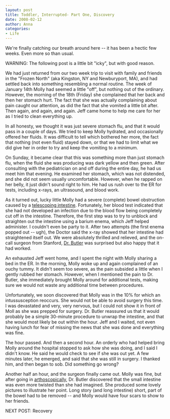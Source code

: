 ```yaml
---
layout: post
title: Toddler, Interrupted- Part One, Discovery
date: 2008-02-12
author: Anna
categories:
- Life
---
```


We're finally catching our breath around here -- it has been a hectic few weeks. Even more so than usual.

WARNING: The following post is a little bit "icky", but with good reason.

We had just returned from our two week trip to visit with family and friends in the "Frozen North" (aka Kingston, NY and Newburyport, MA), and had settled back into something resembling a normal routine. The week of January 14th Molly had seemed a little "off", but nothing out of the ordinary. However, the morning of the 18th (Friday) she complained that her back and then her stomach hurt. The fact that she was actually complaining about pain caught our attention, as did the fact that she vomited a little bit after. Then again, and again, and again. Jeff came home to help me care for her as I tried to clean everything up.

In all honesty, we thought it was just severe stomach flu, and that it would pass in a couple of days. We tried to keep Molly hydrated, and occasionally offered her fluids. It was difficult to tell which bothered her more, the fact that nothing (not even fluid) stayed down, or that we had to limit what we did give her in order to try and keep the vomiting to a minimum.

On Sunday, it became clear that this was something more than just stomach flu, when the fluid she was producing was dark yellow and then green. After consulting with the pediatrician on and off during the entire day, he had us meet him that evening. He examined her stomach, which was not distended, and she did not seem usually uncomfortable. However, when he rapped on her belly, it just didn't sound right to him. He had us rush over to the ER for tests, including x-rays, an ultrasound, and blood work.

As it turned out, lucky little Molly had a severe (complete) bowel obstruction caused by a [telescoping intestine](http://www.lpch.org/diseaseHealthInfo/HealthLibrary/digest/intussus.html). Fortunately, her blood test indicated that she had not developed an infection due to the blood flow being completely cut off in the intestine. Therefore, the first step was to try to unblock and straighten out the intestine using a barium enema, which Jeff helped administer. I couldn't even be party to it. After two attempts (the first enema popped out -- ugh), the Doctor said the x-ray showed that her intestine had straightened itself out. We were absolutely thrilled and relieved, and the on-call surgeon from Stanford, [Dr. Butler](http://www.lpch.org/findADoctor/search/doc.pl?doc=20955&resultSet=20955) was surprised but also happy that it had worked.

An exhausted Jeff went home, and I spent the night with Molly sharing a bed in the ER. In the morning, Molly woke up and again complained of an ouchy tummy. It didn't seem too severe, as the pain subsided a little when I gently rubbed her stomach. However, when I mentioned the pain to Dr. Butler, she immediately brought Molly around for additional tests, making sure we would not waste any additional time between procedures.

Unfortunately, we soon discovered that Molly was in the 10% for which an intussusception reoccurs. She would not be able to avoid surgery this time. I was devastated and very, very nervous, but I could not show it in front of Moll as she was prepped for surgery. Dr. Butler reassured us that it would probably be a simple 30-minute procedure to unwrap the intestine, and that she would most likely be out within the hour. Jeff and I waited, not even having lunch for fear of missing the news that she was done and everything was fine.

The hour passed. And then a second hour. An orderly who had helped bring Molly around the hospital stopped to ask how she was doing, and I said I didn't know. He said he would check to see if she was out yet. A few minutes later, he emerged, and said that she was still in surgery. I thanked him, and then began to sob. Did something go wrong?

Another half an hour, and the surgeon finally came out. Molly was fine, but after going in [arthoscopically](http://en.wikipedia.org/wiki/Arthroscopy), Dr. Butler discovered that the small intestine was even more twisted than she had imagined. She produced some lovely pictures to illustrate her point. Long story (and long intestine) short, part of the bowel had to be removed -- and Molly would have four scars to show to her friends.

NEXT POST: Recovery